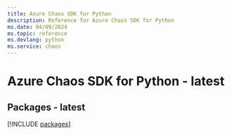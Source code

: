 ```yaml
---
title: Azure Chaos SDK for Python
description: Reference for Azure Chaos SDK for Python
ms.date: 04/09/2024
ms.topic: reference
ms.devlang: python
ms.service: chaos
---
```

# Azure Chaos SDK for Python - latest
## Packages - latest
[!INCLUDE [packages](chaos-index.md)]